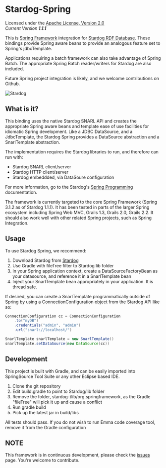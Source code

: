 Stardog-Spring
==========

Licensed under the [Apache License, Version 2.0](http://www.apache.org/licenses/LICENSE-2.0)  
_Current Version **1.1.1**_ 

This is [Spring Framework](http://springsource.org) integration for [Stardog RDF Database](http://stardog.com). These bindings
provide Spring aware beans to provide an analogous feature set to Spring's 
jdbcTemplate.  

Applications requiring a batch framework can also take advantage of Spring Batch.  The appropriate Spring Batch reader/writers for Stardog are also included.
  
Future Spring project integration is likely, and we welcome contributions on Github.


![Stardog](http://stardog.com/_/img/sdog.png)   

## What is it? ##

This binding uses the native Stardog SNARL API and creates the appropriate Spring aware beans and template ease of use facilities for idiomatic Spring development.  Like a JDBC DataSource, and a JdbcTemplate, the Stardog Spring provides a DataSource abstraction and a SnarlTemplate abstraction.

The implementation requires the Stardog libraries to run, and therefore can run with:

* Stardog SNARL client/server
* Stardog HTTP client/server
* Stardog embeddded, via DataSoure configuration

For more information, go to the Stardog's [Spring Programming](http://stardog.com/docs/spring/) documentation.

The framework is currently targeted to the core Spring Framework (Spring 3.1.2 as of Stardog 1.1.1).  It has been tested in parts of the larger Spring ecosystem including Spring Web MVC, Grails 1.3, Grails 2.0, Grails 2.2.  It should also work well with other related Spring projects, such as Spring Integration.

## Usage ##

To use Stardog Spring, we recommend:

1. Download Stardog from [Stardog](http://stardog.com)
2. Use Gradle with fileTree filter to Stardog lib folder
3. In your Spring application context, create a DataSourceFactoryBean as your datasource, and reference it in a SnarlTemplate bean
4. Inject your SnarlTemplate bean appropriately in your application.  It is thread safe.

If desired, you can create a SnarlTemplate programmatically outside of Spring by using a ConnectionConfiguration object from the Stardog API like so:

```groovy
ConnectionConfiguration cc = ConnectionConfiguration
	.to("myDB")
	.credentials("admin", "admin")
	.url("snarl://localhost/")

SnarlTemplate snarlTemplate = new SnarlTemplate()
snarlTemplate.setDataSource(new DataSource(cc))
```


## Development ##

This project is built with Gradle, and can be easily imported into SpringSource Tool Suite or any other Eclipse based IDE. 


1. Clone the git repository
2. Edit build.gradle to point to Stardog/lib folder 
3. Remove the folder, stardog-<version>/lib/org.springframework, as the Gradle "fileTree" will pick it up and cause a conflict
4. Run gradle build
5. Pick up the latest jar in build/libs

All tests should pass.  If you do not wish to run Emma code coverage tool, remove it from the Gradle configuration


## NOTE ##

This framework is in continuous development, please check the [issues](https://github.com/complexible/stardog-spring/issues) page. You're welcome to contribute.

